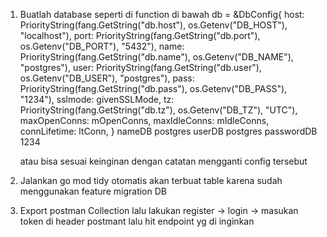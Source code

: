 1. Buatlah database seperti di function di bawah
    db = &DbConfig{
			host:         PriorityString(fang.GetString("db.host"), os.Getenv("DB_HOST"), "localhost"),
			port:         PriorityString(fang.GetString("db.port"), os.Getenv("DB_PORT"), "5432"),
			name:         PriorityString(fang.GetString("db.name"), os.Getenv("DB_NAME"), "postgres"),
			user:         PriorityString(fang.GetString("db.user"), os.Getenv("DB_USER"), "postgres"),
			pass:         PriorityString(fang.GetString("db.pass"), os.Getenv("DB_PASS"), "1234"),
			sslmode:      givenSSLMode,
			tz:           PriorityString(fang.GetString("db.tz"), os.Getenv("DB_TZ"), "UTC"),
			maxOpenConns: mOpenConns,
			maxIdleConns: mIdleConns,
			connLifetime: ltConn,
		}
    nameDB          postgres
    userDB          postgres
    passwordDB      1234

    atau bisa sesuai keinginan dengan catatan mengganti config tersebut

2. Jalankan go mod tidy
    otomatis akan terbuat table karena sudah menggunakan feature migration DB 

3. Export postman Collection
    lalu lakukan register -> login -> masukan token di header postmant lalu hit endpoint yg di inginkan